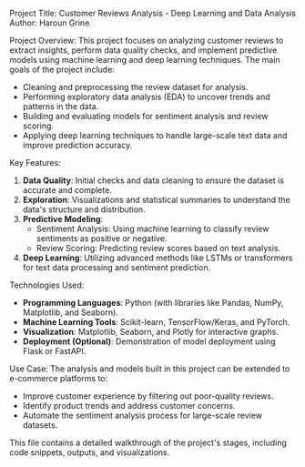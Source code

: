 
Project Title: Customer Reviews Analysis - Deep Learning and Data Analysis
Author: Haroun Grine


Project Overview:
This project focuses on analyzing customer reviews  to extract insights, perform data quality checks, and implement predictive models using machine learning and deep learning techniques. The main goals of the project include:
- Cleaning and preprocessing the review dataset for analysis.
- Performing exploratory data analysis (EDA) to uncover trends and patterns in the data.
- Building and evaluating models for sentiment analysis and review scoring.
- Applying deep learning techniques to handle large-scale text data and improve prediction accuracy.

Key Features:
1. **Data Quality**: Initial checks and data cleaning to ensure the dataset is accurate and complete.
2. **Exploration**: Visualizations and statistical summaries to understand the data's structure and distribution.
3. **Predictive Modeling**:
   - Sentiment Analysis: Using machine learning to classify review sentiments as positive or negative.
   - Review Scoring: Predicting review scores based on text analysis.
4. **Deep Learning**: Utilizing advanced methods like LSTMs or transformers for text data processing and sentiment prediction.

Technologies Used:
- **Programming Languages**: Python (with libraries like Pandas, NumPy, Matplotlib, and Seaborn).
- **Machine Learning Tools**: Scikit-learn, TensorFlow/Keras, and PyTorch.
- **Visualization**: Matplotlib, Seaborn, and Plotly for interactive graphs.
- **Deployment (Optional)**: Demonstration of model deployment using Flask or FastAPI.

Use Case:
The analysis and models built in this project can be extended to e-commerce platforms to:
- Improve customer experience by filtering out poor-quality reviews.
- Identify product trends and address customer concerns.
- Automate the sentiment analysis process for large-scale review datasets.

This file contains a detailed walkthrough of the project's stages, including code snippets, outputs, and visualizations.


